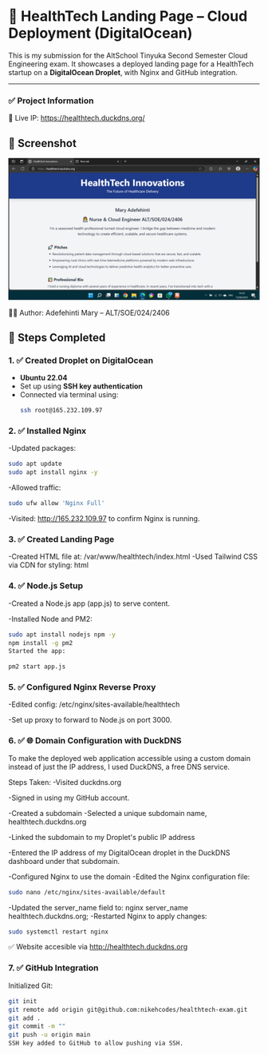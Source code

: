 # 🚀 HealthTech Landing Page – Cloud Deployment (DigitalOcean)

This is my submission for the AltSchool Tinyuka Second Semester Cloud Engineering exam. 
It showcases a deployed landing page for a HealthTech startup on a **DigitalOcean Droplet**, with Nginx and GitHub integration.

---

### ✅ Project Information

🔗 Live IP: https://healthtech.duckdns.org/

## 📸 Screenshot
![Screenshot of Landing Page](./healthtech.png)

🧑‍💻 Author: Adefehinti Mary – ALT/SOE/024/2406

## 📌 Steps Completed

### 1. ✅ Created Droplet on DigitalOcean

- **Ubuntu 22.04**
- Set up using **SSH key authentication**
- Connected via terminal using:
  ```bash
  ssh root@165.232.109.97
  ```

### 2. ✅ Installed Nginx

-Updated packages:

```bash
sudo apt update
sudo apt install nginx -y
```

-Allowed traffic:

```bash
sudo ufw allow 'Nginx Full'
```

-Visited:
http://165.232.109.97 to confirm Nginx is running.

### 3. ✅ Created Landing Page

-Created HTML file at:
/var/www/healthtech/index.html
-Used Tailwind CSS via CDN for styling:
html

### 4. ✅ Node.js Setup 

-Created a Node.js app (app.js) to serve content.

-Installed Node and PM2:

```bash
sudo apt install nodejs npm -y
npm install -g pm2
Started the app:
```

```bash
pm2 start app.js
```

### 5. ✅ Configured Nginx Reverse Proxy

-Edited config:
/etc/nginx/sites-available/healthtech

-Set up proxy to forward to Node.js on port 3000.

### 6. ✅ 🌐 Domain Configuration with DuckDNS

To make the deployed web application accessible using a custom domain instead of just the IP address, I used DuckDNS, a free DNS service.

Steps Taken:
-Visited duckdns.org

-Signed in using my GitHub account.

-Created a subdomain
-Selected a unique subdomain name,
healthtech.duckdns.org

-Linked the subdomain to my Droplet's public IP address

-Entered the IP address of my DigitalOcean droplet in the DuckDNS dashboard under that subdomain.

-Configured Nginx to use the domain
-Edited the Nginx configuration file:

```bash
sudo nano /etc/nginx/sites-available/default

```

-Updated the server_name field to:
nginx server_name healthtech.duckdns.org;
-Restarted Nginx to apply changes:

```bash
sudo systemctl restart nginx
```

✅ Website accesible via http://healthtech.duckdns.org

### 7. ✅ GitHub Integration

Initialized Git:

```bash
git init
git remote add origin git@github.com:nikehcodes/healthtech-exam.git
git add .
git commit -m ""
git push -u origin main
SSH key added to GitHub to allow pushing via SSH.
```
